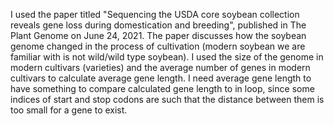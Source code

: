 I used the paper titled "Sequencing the USDA core soybean collection reveals gene loss during domestication and breeding", published in The Plant Genome on June 24, 2021. The paper discusses how the soybean genome changed in the process of cultivation (modern soybean we are familiar with is not wild/wild type soybean).
I used the size of the genome in modern cultivars (varieties) and the average number of genes in modern cultivars to calculate average gene length. I need average gene length to have something to compare calculated gene length to in loop, since some indices of start and stop codons are such that the distance between them is too small for a gene to exist.